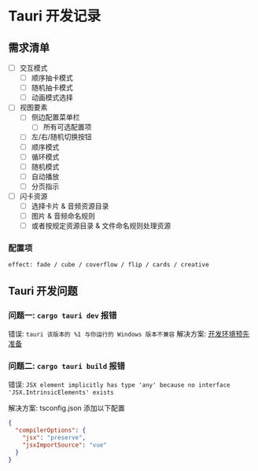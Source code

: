 # Tauri 开发记录

## 需求清单

- [ ] 交互模式
  - [ ] 顺序抽卡模式
  - [ ] 随机抽卡模式
  - [ ] 动画模式选择
- [ ] 视图要素
  - [ ] 侧边配置菜单栏
    - [ ] 所有可选配置项
  - [ ] 左/右/随机切换按钮
  - [ ] 顺序模式
  - [ ] 循环模式
  - [ ] 随机模式
  - [ ] 自动播放
  - [ ] 分页指示
- [ ] 闪卡资源
  - [ ] 选择卡片 & 音频资源目录
  - [ ] 图片 & 音频命名规则
  - [ ] 或者按规定资源目录 & 文件命名规则处理资源

### 配置项

```
effect: fade / cube / coverflow / flip / cards / creative
```

## Tauri 开发问题

### 问题一: `cargo tauri dev` 报错

错误: `tauri 该版本的 %1 与你运行的 Windows 版本不兼容`
解决方案: [开发环境预先准备](https://tauri.app/zh-cn/v1/guides/getting-started/prerequisites)


### 问题二: `cargo tauri build` 报错

错误: `JSX element implicitly has type 'any' because no interface 'JSX.IntrinsicElements' exists`

解决方案: tsconfig.json 添加以下配置

```json
{
  "compilerOptions": {
    "jsx": "preserve",
    "jsxImportSource": "vue"
  }
}
```
